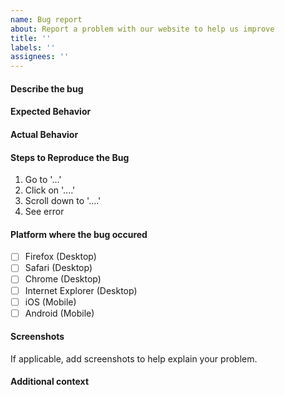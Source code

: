 ```yaml
---
name: Bug report
about: Report a problem with our website to help us improve
title: ''
labels: ''
assignees: ''
---
```

#### Describe the bug


#### Expected Behavior


#### Actual Behavior


#### Steps to Reproduce the Bug
1. Go to '...'
2. Click on '....'
3. Scroll down to '....'
4. See error


#### Platform where the bug occured 
- [ ] Firefox (Desktop)
- [ ] Safari (Desktop)
- [ ] Chrome (Desktop)
- [ ] Internet Explorer (Desktop)
- [ ] iOS (Mobile)
- [ ] Android (Mobile)

#### Screenshots
If applicable, add screenshots to help explain your problem.

#### Additional context




